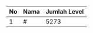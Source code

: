 | No | Nama            | Jumlah Level |
|----|-----------------|--------------|
| 1  | #    |    5273        |
